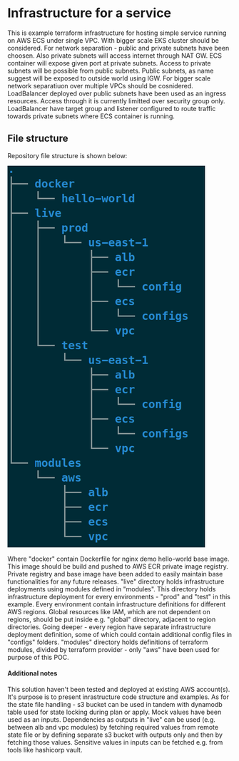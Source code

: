# Infrastructure for a service
This is example terraform infrastructure for hosting simple service running on AWS ECS under single VPC. With bigger scale EKS cluster should be considered. For network separation - public and private subnets have been choosen. Also private subnets will access internet through NAT GW. ECS container will expose given port at private subnets. Access to private subnets will be possible from public subnets. Public subnets, as name suggest will be exposed to outside world using IGW. For bigger scale network separatiuon over multiple VPCs should be cosnidered. LoadBalancer deployed over public subnets have been used as an ingress resources. Access through it is currently limitted over security group only. LoadBalancer have target group and listener configured to route traffic towards private subnets where ECS container is running.
## File structure
Repository file structure is shown below:

![Alt text](images/file_structure.png?raw=true "File structure")

Where "docker" contain Dockerfile for nginx demo hello-world base image. This image should be build and pushed to AWS ECR private image registry. Private registry and base image have been added to easily maintain base functionalities for any future releases.
"live" directory holds infrastructure deployments using modules defined in "modules". This directory holds infrastructure deployment for every environments - "prod" and "test" in this example. Every environment contain infrastructure definitions for different AWS regions. Global resources like IAM, which are not dependent on regions, should be put inside e.g. "global" directory, adjacent to region directories. Going deeper - every region have separate infrastructure deployment definition, some of which could contain additional config files in "configs" folders.
"modules" directory holds definitions of terraform modules, divided by terraform provider - only "aws" have been used for purpose of this POC.

#### Additional notes
This solution haven't been tested and deployed at existing AWS account(s). It's purpose is to present inrastructure code structure and examples. As for the state file handling - s3 bucket can be used in tandem with dynamodb table used for state locking during plan or apply. Mock values have been used as an inputs. Dependencies as outputs in "live" can be used (e.g. between alb and vpc modules) by fetching required values from remote state file or by defining separate s3 bucket with outputs only and then by fetching those values. Sensitive values in inputs can be fetched e.g. from tools like hashicorp vault.
